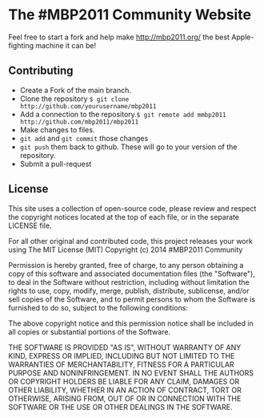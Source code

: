 # The #MBP2011 Community Website

Feel free to start a fork and help make http://mbp2011.org/ the best Apple-fighting machine it can be!

## Contributing
* Create a Fork of the main branch.
* Clone the repository `$ git clone http://github.com/yourusername/mbp2011`
* Add a connection to the repository.`$ git remote add mmbp2011 http://github.com/mbp2011/mbp2011`
* Make changes to files.
* `git add` and `git commit` those changes
* `git push` them back to github. These will go to your version of the repository.
* Submit a pull-request

## License
This site uses a collection of open-source code, please review and respect the copyright notices located at the top of each file, or in the separate LICENSE file.

For all other original and contributed code, this project releases your work using The MIT License (MIT) Copyright (c) 2014 #MBP2011 Community

Permission is hereby granted, free of charge, to any person obtaining a copy
of this software and associated documentation files (the "Software"), to deal
in the Software without restriction, including without limitation the rights
to use, copy, modify, merge, publish, distribute, sublicense, and/or sell
copies of the Software, and to permit persons to whom the Software is
furnished to do so, subject to the following conditions:

The above copyright notice and this permission notice shall be included in all
copies or substantial portions of the Software.

THE SOFTWARE IS PROVIDED "AS IS", WITHOUT WARRANTY OF ANY KIND, EXPRESS OR
IMPLIED, INCLUDING BUT NOT LIMITED TO THE WARRANTIES OF MERCHANTABILITY,
FITNESS FOR A PARTICULAR PURPOSE AND NONINFRINGEMENT. IN NO EVENT SHALL THE
AUTHORS OR COPYRIGHT HOLDERS BE LIABLE FOR ANY CLAIM, DAMAGES OR OTHER
LIABILITY, WHETHER IN AN ACTION OF CONTRACT, TORT OR OTHERWISE, ARISING FROM,
OUT OF OR IN CONNECTION WITH THE SOFTWARE OR THE USE OR OTHER DEALINGS IN THE
SOFTWARE.

